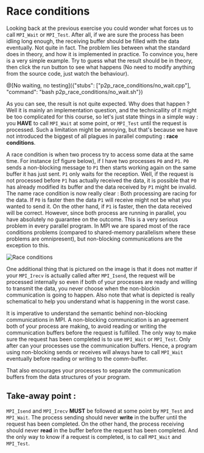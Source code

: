 # Race conditions

Looking back at the previous exercise you could wonder what forces us to call `MPI_Wait` or `MPI_Test`. After all, if we are sure the process has been idling long enough, the receiving buffer should be filled with the data eventually. Not quite in fact. The problem lies between what the standard does in theory, and how it is implemented in practice. To convince you, here is a very simple example. Try to guess what the result should be in theory, then click the run button to see what happens (No need to modify anything from the source code, just watch the behaviour).

@[No waiting, no testing]({"stubs": ["p2p_race_conditions/no_wait.cpp"], "command": "bash p2p_race_conditions/no_wait.sh"})

As you can see, the result is not quite expected. Why does that happen ? Well it is mainly an implementation question, and the technicallity of it might be too complicated for this course, so let's just state things in a simple way : you **HAVE** to call `MPI_Wait` at some point, or `MPI_Test` until the request is processed. Such a limitation might be annoying, but that's because we have not introduced the biggest of all plagues in parallel computing : **race conditions**.

A race condition is when two process try to access some data at the same time. For instance (cf figure below), if I have two processes `P0` and `P1`. `P0` sends a non-blocking message to `P1` then starts working again on the same buffer it has just sent. `P1` only waits for the reception. Well, if the request is not processed before `P1` has actually received the data, it is possible that `P0` has already modified its buffer and the data received by `P1` might be invalid. The name race condition is now really clear : Both processing are racing for the data. If `P0` is faster then the data `P1` will receive might not be what you wanted to send it. On the other hand, if `P1` is faster, then the data received will be correct. However, since both process are running in parallel, you have absolutely no guarantee on the outcome. This is a very serious problem in every parallel program. In MPI we are spared most of the race conditions problems (compared to shared-memory parallelism where these problems are omnipresent), but non-blocking communications are the exception to this.

![Race conditions](/img/p2p_race_condition.png)

One additional thing that is pictured on the image is that it does not matter if your `MPI_Irecv` is actually called after `MPI_Isend`, the request will be processed internally so even if both of your processes are ready and willing to transmit the data, you never choose when the non-blockin communication is going to happen. Also note that what is depicted is really schematical to help you understand what is happening in the worst case.

It is imperative to understand the semantic behind non-blocking communications in MPI. A non-blocking communication is an agreement both of your process are making, to avoid reading or writing the communication buffers before the request is fulfilled. The only way to make sure the request has been completed is to use `MPI_Wait` or `MPI_Test`. Only after can your processes use the communication buffers. Hence, a program using non-blocking sends or receives will always have to call `MPI_Wait` eventually before reading or writing to the comm-buffer.

That also encourages your processes to separate the communication buffers from the data structures of your program.

## Take-away point :

`MPI_Isend` and `MPI_Irecv` **MUST** be followed at some point by `MPI_Test` and `MPI_Wait`. The process sending should never **write** in the buffer until the request has been completed. On the other hand, the process receiving should never **read** in the buffer before the request has been completed. And the only way to know if a request is completed, is to call `MPI_Wait` and `MPI_Test`.